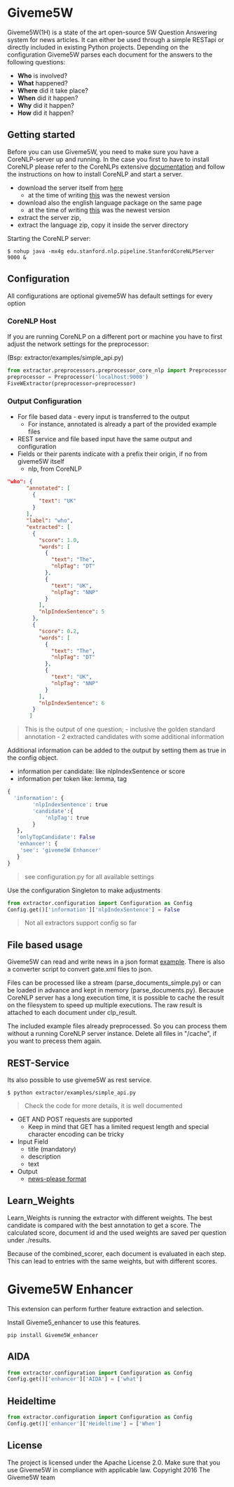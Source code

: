 # Giveme5W

Giveme5W(1H) is a state of the art open-source 5W Question Answering system for news articles. It can either be used through a simple RESTapi or directly included in existing Python projects. Depending on the configuration Giveme5W parses each document for the answers to the following  questions:

* **Who** is involved?
* **What** happened?
* **Where** did it take place?
* **When** did it happen?
* **Why** did it happen?
* **How** did it happen?

## Getting started
Before you can use Giveme5W, you need to make sure you have a CoreNLP-server up and running.
In the case you first to have to install CoreNLP please refer to the CoreNLPs extensive [documentation](https://stanfordnlp.github.io/CoreNLP/corenlp-server.html) and follow the instructions on how to install CoreNLP and start a server.

 * download the server itself from [here](https://stanfordnlp.github.io/CoreNLP/index.html#download)
    * at the time of writing [this](http://nlp.stanford.edu/software/stanford-corenlp-full-2017-06-09.zip) was the newest version
 * download also the english language package on the same page
    * at the time of writing [this](http://nlp.stanford.edu/software/stanford-english-corenlp-2017-06-09-models.jar) was the newest version
 * extract the server zip,
 * extract the language zip, copy it inside the server directory

Starting the CoreNLP server: 
```
$ nohup java -mx4g edu.stanford.nlp.pipeline.StanfordCoreNLPServer 9000 &
```

## Configuration
All configurations are optional giveme5W has default settings for every option

### CoreNLP Host
If you are running CoreNLP on a different port or machine you have to first adjust the network settings for the preprocessor:

(Bsp: extractor/examples/simple_api.py)
```python
from extractor.preprocessors.preprocessor_core_nlp import Preprocessor
preprocessor = Preprocessor('localhost:9000')
FiveWExtractor(preprocessor=preprocessor)
```

### Output Configuration

- For file based data - every input is transferred to the output
    -  For instance, annotated is already a part of the provided example files
- REST service and file based input have the same output and configuration
- Fields or their parents indicate with a prefix their origin, if no from giveme5W itself
  - nlp, from CoreNLP



```json
"who": {
      "annotated": [
        {
          "text": "UK"
        }
      ],
      "label": "who",
      "extracted": [
        {
          "score": 1.0,
          "words": [
            {
              "text": "The",
              "nlpTag": "DT"
            },
            {
              "text": "UK",
              "nlpTag": "NNP"
            }
          ],
          "nlpIndexSentence": 5
        },
        {
          "score": 0.2,
          "words": [
            {
              "text": "The",
              "nlpTag": "DT"
            },
            {
              "text": "UK",
              "nlpTag": "NNP"
            }
          ],
          "nlpIndexSentence": 6
        }
       ]
```
>This is the output of one question;
    - inclusive the golden standard annotation
    - 2 extracted candidates with some additional information


Additional information can be added to the output by setting them as true in the config object.
- information per candidate: like nlpIndexSentence or score
- information per token like: lemma, tag

```python
{
  'information': {
        'nlpIndexSentence': true
        'candidate':{
            'nlpTag': true
        }
   },
   'onlyTopCandidate': False
   'enhancer': {
    'see': 'giveme5W Enhancer'
   }
}
```
> see configuration.py for all available settings


Use the configuration Singleton to make adjustments
```python
from extractor.configuration import Configuration as Config
Config.get()['information']['nlpIndexSentence'] = False
```


> Not all extractors support config so far

## File based usage
Giveme5W can read and write news in a json format [example](https://github.com/fhamborg/news-please/blob/master/newsplease/examples/sample.json).
There is also a converter script to convert gate.xml files to json.

Files can be processed like a stream (parse_documents_simple.py) or can be loaded in advance and kept in memory (parse_documents.py).
Because CoreNLP server has a long execution time, it is possible to cache the result on the filesystem to speed up multiple executions.
The raw result is attached to each document under clp_result.

The included example files already preprocessed. So you can process them without a running CoreNLP server instance.
Delete all files in "/cache", if you want to precess them again.


## REST-Service
Its also possible to use giveme5W as rest service.

```
$ python extractor/examples/simple_api.py
```
> Check the code for more details, it is well documented


* GET AND POST requests are supported
    * Keep in mind that GET has a limited request length and special character encoding can be tricky
* Input Field
    * title (mandatory)
    * description
    * text
* Output
    * [news-please format](https://github.com/fhamborg/news-please/blob/master/newsplease/examples/sample.json)


## Learn_Weights
Learn_Weights is running the extractor with different weights.
The best candidate is compared with the best annotation to get a score.
The calculated score, document id and the used weights are saved per question under ./results.

Because of the combined_scorer, each document is evaluated in each step. 
This can lead to entries with the same weights, but with different scores.


# Giveme5W Enhancer
This extension can perform further feature extraction and selection.

Install Giveme5_enhancer to use this features.

```shell
pip install Giveme5W_enhancer
```

## AIDA
```python
from extractor.configuration import Configuration as Config
Config.get()['enhancer']['AIDA'] = ['what']
```


## Heideltime
```python
from extractor.configuration import Configuration as Config
Config.get()['enhancer']['Heideltime'] = ['When']
```




## License
The project is licensed under the Apache License 2.0. Make sure that you use Giveme5W in compliance with applicable law. Copyright 2016 The Giveme5W team
